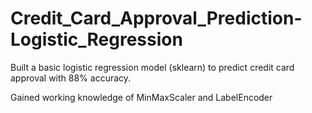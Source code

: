 # Credit_Card_Approval_Prediction-Logistic_Regression
Built a basic logistic regression model (sklearn) to predict credit card approval with 88% accuracy. 

Gained working knowledge of MinMaxScaler and LabelEncoder

